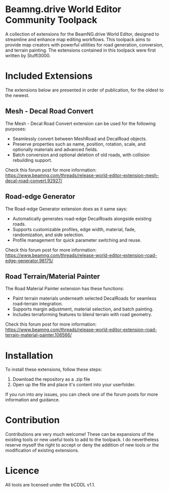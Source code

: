 # Beamng.drive World Editor Community Toolpack

A collection of extensions for the BeamNG.drive World Editor, designed to streamline and enhance map editing workflows. This toolpack aims to provide map creators with powerful utilities for road generation, conversion, and terrain painting.
The extensions contained in this toolpack were first written by Stuffi3000.

# Included Extensions

The extensions below are presented in order of publication, for the oldest to the newest.

## Mesh - Decal Road Convert

The Mesh - Decal Road Convert extension can be used for the following purposes:
- Seamlessly convert between MeshRoad and DecalRoad objects.
- Preserve properties such as name, position, rotation, scale, and optionally materials and advanced fields.
- Batch conversion and optional deletion of old roads, with collision rebuilding support.

Check this forum post for more information: https://www.beamng.com/threads/release-world-editor-extension-mesh-decal-road-convert.92927/

## Road-edge Generator

The Road-edge Generator extension does as it same says:
- Automatically generates road-edge DecalRoads alongside existing roads.
- Supports customizable profiles, edge width, material, fade, randomization, and side selection.
- Profile management for quick parameter switching and reuse.

Check this forum post for more information: https://www.beamng.com/threads/release-world-editor-extension-road-edge-generator.98175/

## Road Terrain/Material Painter

The Road Material Painter extension has these functions:
- Paint terrain materials underneath selected DecalRoads for seamless road–terrain integration.
- Supports margin adjustment, material selection, and batch painting.
- Includes terraforming features to blend terrain with road geometry.

Check this forum post for more information: https://www.beamng.com/threads/release-world-editor-extension-road-terrain-material-painter.106566/

# Installation

To install these extensions, follow these steps:
1. Download the repository as a .zip file
2. Open up the file and place it's content into your userfolder.

If you run into any issues, you can check one of the forum posts for more information and guidance.

# Contribution

Contributions are very much welcome! These can be expansions of the existing tools or new useful tools to add to the toolpack. 
I do nevertheless reserve myself the right to accept or deny the addition of new tools or the modification of existing extensions.

# Licence

All tools are licensed under the bCDDL v1.1.
